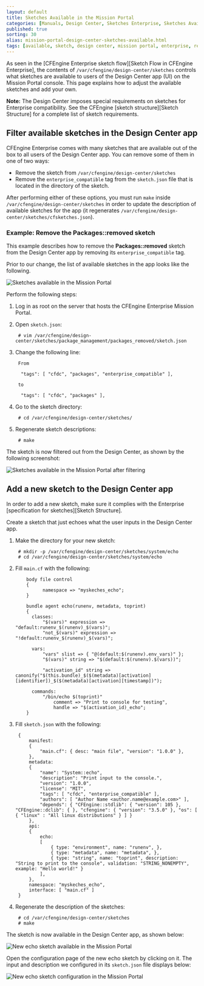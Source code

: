 ```yaml
---
layout: default
title: Sketches Available in the Mission Portal
categories: [Manuals, Design Center, Sketches Enterprise, Sketches Available]
published: true
sorting: 30
alias: mission-portal-design-center-sketches-available.html
tags: [available, sketch, design center, mission portal, enterprise, repository, extend]
---
```


As seen in the [CFEngine Enterprise sketch flow][Sketch Flow in CFEngine Enterprise],
the contents of `/var/cfengine/design-center/sketches` controls what sketches are 
available to users of the Design Center app (UI) on the Mission Portal console. This page 
explains how to adjust the available sketches and add your own.

**Note:** The Design Center imposes special requirements on sketches for Enterprise compatibility. 
See the CFEngine [sketch structure][Sketch Structure] for a complete list of sketch 
requirements.

## Filter available sketches in the Design Center app

CFEngine Enterprise comes with many sketches that are available out of the box to all users 
of the Design Center app. You can remove some of them in one of two ways:

* Remove the sketch from `/var/cfengine/design-center/sketches`
* Remove the `enterprise_compatible` tag from the `sketch.json` file that is located in the 
  directory of the sketch.

After performing either of these options, you must run `make` inside 
`/var/cfengine/design-center/sketches` in order to update the description of 
available sketches for the app (it regenerates 
`/var/cfengine/design-center/sketches/cfsketches.json`).


### Example: Remove the Packages::removed sketch

This example describes how to remove the **Packages::removed** sketch from the Design Center app by 
removing its `enterprise_compatible` tag.

Prior to our change, the list of available sketches in the app looks like the 
following.

![Sketches available in the Mission Portal](mission-portal-sketches-available.png)

Perform the following steps:

1. Log in as root on the server that hosts the CFEngine Enterprise Mission Portal.

2. Open `sketch.json`:

        # vim /var/cfengine/design-center/sketches/package_management/packages_removed/sketch.json

3. Change the following line:

        From
        
         "tags": [ "cfdc", "packages", "enterprise_compatible" ],
         
        to
        
         "tags": [ "cfdc", "packages" ],

4. Go to the sketch directory:

        # cd /var/cfengine/design-center/sketches/

5. Regenerate sketch descriptions:

        # make

The sketch is now filtered out from the Design Center, as shown by the following screenshot:

![Sketches available in the Mission Portal after filtering](mission-portal-sketches-available-sketch-filtered.png)


## Add a new sketch to the Design Center app

In order to add a new sketch, make sure it complies with the 
Enterprise [specification for sketches][Sketch Structure].

Create a sketch that just echoes what the user inputs in the Design Center app.

1. Make the directory for your new sketch:

        # mkdir -p /var/cfengine/design-center/sketches/system/echo
        # cd /var/cfengine/design-center/sketches/system/echo

2. Fill `main.cf` with the following:

    ```cf3
        body file control
        {
              namespace => "myskeches_echo";
        }

        bundle agent echo(runenv, metadata, toprint)
        {
          classes:
              "$(vars)" expression => "default:runenv_$(runenv)_$(vars)";
              "not_$(vars)" expression => "!default:runenv_$(runenv)_$(vars)";

          vars:
              "vars" slist => { "@(default:$(runenv).env_vars)" };
              "$(vars)" string => "$(default:$(runenv).$(vars))";

              "activation_id" string => canonify("$(this.bundle)_$($(metadata)[activation][identifier])_$($(metadata)[activation][timestamp])");

          commands:
              "/bin/echo $(toprint)"
                  comment => "Print to console for testing",
                  handle => "$(activation_id)_echo";
        }
    ```

3. Fill `sketch.json` with the following:

        {
            manifest:
            {
                "main.cf": { desc: "main file", "version": "1.0.0" },
            },
            metadata:
            {
                "name": "System::echo",
                "description": "Print input to the console.",
                "version": "1.0.0",
                "license": "MIT",
                "tags": [ "cfdc", "enterprise_compatible" ],
                "authors": [ "Author Name <author.name@example.com>" ],
                "depends": { "CFEngine::stdlib": { "version": 105 }, "CFEngine::dclib": { }, "cfengine": { "version": "3.5.0" }, "os": [ { "linux" : "All linux distributions" } ] }
            },
            api:
            {
                echo:
                [
                    { type: "environment", name: "runenv", },
                    { type: "metadata", name: "metadata", },
                    { type: "string", name: "toprint", description: "String to print to the console", validation: "STRING_NONEMPTY", example: "Hello world!" }
                ],
            },
            namespace: "myskeches_echo",
            interface: [ "main.cf" ]
        }

3. Regenerate the description of the sketches:

        # cd /var/cfengine/design-center/sketches
        # make


The sketch is now available in the Design Center app, as shown below:

![New echo sketch available in the Mission Portal](mission-portal-sketch-add-echo.png)

Open the configuration page of the new echo sketch by clicking on it. 
The input and description we configured in its `sketch.json` file displays below:

![New echo sketch configuration in the Mission Portal](mission-portal-sketch-add-echo-activation.png)
